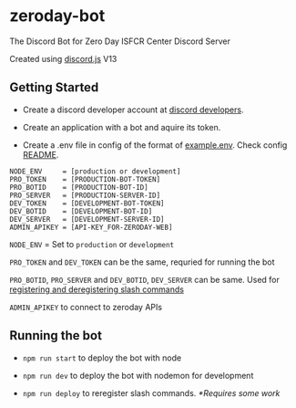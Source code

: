 # zeroday-bot
The Discord Bot for Zero Day ISFCR Center Discord Server

Created using [discord.js](https://discord.js.org) V13

## Getting Started

* Create a discord developer account at [discord developers](https://discord.com/developers).

* Create an application with a bot and aquire its token.

* Create a .env file in config of the format of [example.env](config/example.env). Check config [README](config/README.md).

```
NODE_ENV     = [production or development]
PRO_TOKEN    = [PRODUCTION-BOT-TOKEN]
PRO_BOTID    = [PRODUCTION-BOT-ID]
PRO_SERVER   = [PRODUCTION-SERVER-ID]
DEV_TOKEN    = [DEVELOPMENT-BOT-TOKEN]
DEV_BOTID    = [DEVELOPMENT-BOT-ID]
DEV_SERVER   = [DEVELOPMENT-SERVER-ID]
ADMIN_APIKEY = [API-KEY_FOR-ZERODAY-WEB]
```

`NODE_ENV`    = Set to `production` or `development`

`PRO_TOKEN` and `DEV_TOKEN` can be the same, requried for running the bot

`PRO_BOTID`, `PRO_SERVER` and `DEV_BOTID`, `DEV_SERVER` can be same. 
Used for [registering and deregistering slash commands](src/deploy-commands.js)

`ADMIN_APIKEY` to connect to zeroday APIs 

## Running the bot

* `npm run start` to deploy the bot with node 

* `npm run dev` to deploy the bot with nodemon for development

* `npm run deploy` to reregister slash commands. _*Requires some work_
